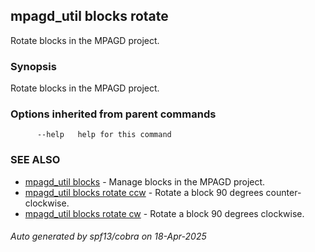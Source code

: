 ## mpagd_util blocks rotate

Rotate blocks in the MPAGD project.

### Synopsis

Rotate blocks in the MPAGD project.

### Options inherited from parent commands

```
      --help   help for this command
```

### SEE ALSO

* [mpagd_util blocks](mpagd_util_blocks.md)	 - Manage blocks in the MPAGD project.
* [mpagd_util blocks rotate ccw](mpagd_util_blocks_rotate_ccw.md)	 - Rotate a block 90 degrees counter-clockwise.
* [mpagd_util blocks rotate cw](mpagd_util_blocks_rotate_cw.md)	 - Rotate a block 90 degrees clockwise.

###### Auto generated by spf13/cobra on 18-Apr-2025
